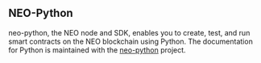 ## NEO-Python

neo-python, the NEO node and SDK, enables you to create, test, and run smart contracts on the NEO blockchain using Python. The documentation for Python is maintained with the [neo-python](https://github.com/CityOfZion/neo-python/blob/master/README.rst) project. 